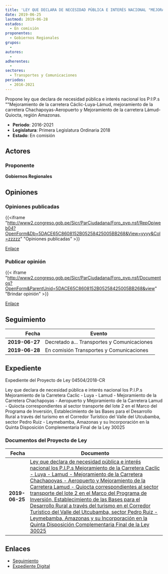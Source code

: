 ```yaml
---
title: 'LEY QUE DECLARA DE NECESIDAD PÚBLICA E INTERÉS NACIONAL "MEJORAMIENTO Y CONSTRUCCIÓN DE LA CARRETERA CÁCLIC-LUYA-LÁMUD, REGION AMAZONAS", "MEJORAMENTO DE LA CARRETERA CHACHAPOYAS-AEROPUERTO, REGIÓN AMAZONAS" Y MEJORAMIENTO DE LA CARRETERA LÁMUD-QUIOCTA, REGIÓN AMAZONAS.'
date: 2019-06-25
lastmod: 2019-06-28
estados: 
  - En comisión
proponentes: 
  - Gobiernos Regionales
grupos: 
  - 
autores: 
  - 
adherentes: 
  - 
sectores: 
  - Transportes y Comunicaciones
periodos: 
  - 2016-2021
---
```


Propone ley que declara de necesidad pública e interés nacional los P:I:P.s ""Mejoramiento de la carretera Cáclic-Luya-Lámud, mejoramiento de la carretera Chachapoyas-Aeropuerto y Mejoramiento de la carretera Lámud-Quiocta, región Amazonas.

- **Periodo**: 2016-2021
- **Legislatura**: Primera Legislatura Ordinaria 2018
- **Estado**: En comisión

## Actores

### Proponente

**Gobiernos Regionales**


## Opiniones

### Opiniones publicadas

{{<iframe "http://www2.congreso.gob.pe/Sicr/ParCiudadana/Foro_pvp.nsf/RepOpiweb04?OpenForm&Db=5DACE65C8608152B05258425005BB268&View=yyyy&Col=zzzzz" "Opiniones publicadas" >}}

[Enlace](http://www2.congreso.gob.pe/Sicr/ParCiudadana/Foro_pvp.nsf/RepOpiweb04?OpenForm&Db=5DACE65C8608152B05258425005BB268&View=yyyy&Col=zzzzz)
### Publicar opinión

{{< iframe "http://www2.congreso.gob.pe/Sicr/ParCiudadana/Foro_pvp.nsf/Documentos?OpenForm&ParentUnid=5DACE65C8608152B05258425005BB268&view" "Brindar opinión" >}}

[Enlace](http://www2.congreso.gob.pe/Sicr/ParCiudadana/Foro_pvp.nsf/Documentos?OpenForm&ParentUnid=5DACE65C8608152B05258425005BB268&view)

## Seguimiento

| Fecha | Evento |
|------:|--------|
| **2019-06-27** | Decretado a... Transportes y Comunicaciones|
| **2019-06-28** | En comisión Transportes y Comunicaciones|


## Expediente

Expediente del Proyecto de Ley 04504/2018-CR

Ley que declara de necesidad pública e interés nacional los P.I.P.s Mejoramiento de la Carretera Caclic - Luya - Lamud - Mejoramiento de la Carretera Chachapoyas - Aeropuerto y Mejoramiento de la Carretera Lamud - Quiocta correspondientes al sector transporte del lote 2 en el Marco del Programa de Inversión, Establecimiento de las Bases para el Desarrollo Rural a través del turismo en el Corredor Turístico del Valle del Utcubamba, sector Pedro Ruiz - Leymebamba, Amazonas y su Incorporación en la Quinta Disposición Complementaria Final de la Ley 30025


### Documentos del Proyecto de Ley

| Fecha | Documento |
|------:|--------|
| **2019-06-25** | [Ley que declara de necesidad pública e interés nacional los P.I.P.s Mejoramiento de la Carretera Caclic - Luya - Lamud - Mejoramiento de la Carretera Chachapoyas - Aeropuerto y Mejoramiento de la Carretera Lamud - Quiocta correspondientes al sector transporte del lote 2 en el Marco del Programa de Inversión, Establecimiento de las Bases para el Desarrollo Rural a través del turismo en el Corredor Turístico del Valle del Utcubamba, sector Pedro Ruiz - Leymebamba, Amazonas y su Incorporación en la Quinta Disposición Complementaria Final de la Ley 30025](http://www.leyes.congreso.gob.pe/Documentos/2016_2021/Proyectos_de_Ley_y_de_Resoluciones_Legislativas/PL0450420190625..pdf) |

## Enlaces 

- [Seguimiento](http://www2.congreso.gob.pe/Sicr/TraDocEstProc/CLProLey2016.nsf/f7fff46988ca05b1052578e100829cc7/31ed8597cdb62e3e05258424007d633f?OpenDocument)
- [Expediente Digital](http://www2.congreso.gob.pe/Sicr/TraDocEstProc/CLProLey2016.nsf/f7fff46988ca05b1052578e100829cc7/31ed8597cdb62e3e05258424007d633f?OpenDocument&Click=05257FB7005EB655.eb71d0cf91d8294e05256cdf006b5706/$Body/0.1C6C)
